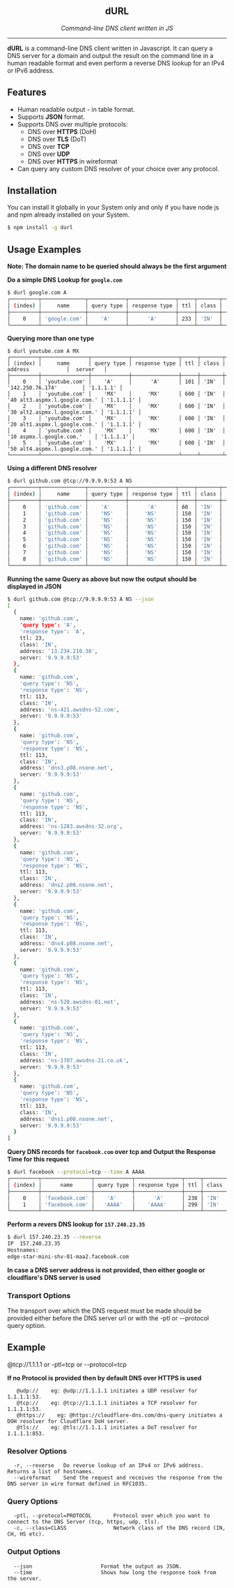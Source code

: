 <br />
<p align="center">
  <h2 align="center">dURL</h2>
  <p align="center">
    <i>Command-line DNS client written in JS</i>
  </p>
</p>

---

**dURL** is a command-line DNS client written in Javascript. It can query a DNS server for a domain and output the result on the command line in a human readable format and even perform a reverse DNS lookup for an IPv4 or IPv6 address.

## Features

- Human readable output - in table format.
- Supports **JSON** format.
- Supports DNS over multiple protocols:
  - DNS over **HTTPS** (DoH)
  - DNS over **TLS** (DoT)
  - DNS over **TCP**
  - DNS over **UDP**
  - DNS over **HTTPS** in wireformat
- Can query any custom DNS resolver of your choice over any protocol.

## Installation

You can install it globally in your System only and only if you have node js and npm already installed on your System.

```bash
$ npm install -g durl
```

## Usage Examples

**Note: The domain name to be queried should always be the first argument**

**Do a simple DNS Lookup for `google.com`**

```bash
$ durl google.com A
┌─────────┬──────────────┬────────────┬───────────────┬─────┬───────┬───────────────────┬───────────┐
│ (index) │     name     │ query type │ response type │ ttl │ class │      address      │  server   │
├─────────┼──────────────┼────────────┼───────────────┼─────┼───────┼───────────────────┼───────────┤
│    0    │ 'google.com' │    'A'     │      'A'      │ 233 │ 'IN'  │ '142.250.192.110' │ '1.1.1.1' │
└─────────┴──────────────┴────────────┴───────────────┴─────┴───────┴───────────────────┴───────────┘
```

**Querying more than one type**

```
$ durl youtube.com A MX
┌─────────┬───────────────┬────────────┬───────────────┬─────┬───────┬───────────────────────────────┬───────────┐
│ (index) │     name      │ query type │ response type │ ttl │ class │            address            │  server   │
├─────────┼───────────────┼────────────┼───────────────┼─────┼───────┼───────────────────────────────┼───────────┤
│    0    │ 'youtube.com' │    'A'     │      'A'      │ 101 │ 'IN'  │       '142.250.76.174'        │ '1.1.1.1' │
│    1    │ 'youtube.com' │    'MX'    │     'MX'      │ 600 │ 'IN'  │ '40 alt3.aspmx.l.google.com.' │ '1.1.1.1' │
│    2    │ 'youtube.com' │    'MX'    │     'MX'      │ 600 │ 'IN'  │ '30 alt2.aspmx.l.google.com.' │ '1.1.1.1' │
│    3    │ 'youtube.com' │    'MX'    │     'MX'      │ 600 │ 'IN'  │ '20 alt1.aspmx.l.google.com.' │ '1.1.1.1' │
│    4    │ 'youtube.com' │    'MX'    │     'MX'      │ 600 │ 'IN'  │   '10 aspmx.l.google.com.'    │ '1.1.1.1' │
│    5    │ 'youtube.com' │    'MX'    │     'MX'      │ 600 │ 'IN'  │ '50 alt4.aspmx.l.google.com.' │ '1.1.1.1' │
└─────────┴───────────────┴────────────┴───────────────┴─────┴───────┴───────────────────────────────┴───────────┘
```

**Using a different DNS resolver**

```bash
$ durl github.com @tcp://9.9.9.9:53 A NS
┌─────────┬──────────────┬────────────┬───────────────┬─────┬───────┬───────────────────────────┬──────────────┐
│ (index) │     name     │ query type │ response type │ ttl │ class │          address          │    server    │
├─────────┼──────────────┼────────────┼───────────────┼─────┼───────┼───────────────────────────┼──────────────┤
│    0    │ 'github.com' │    'A'     │      'A'      │ 60  │ 'IN'  │      '13.234.210.38'      │ '9.9.9.9:53' │
│    1    │ 'github.com' │    'NS'    │     'NS'      │ 150 │ 'IN'  │  'ns-421.awsdns-52.com'   │ '9.9.9.9:53' │
│    2    │ 'github.com' │    'NS'    │     'NS'      │ 150 │ 'IN'  │   'dns3.p08.nsone.net'    │ '9.9.9.9:53' │
│    3    │ 'github.com' │    'NS'    │     'NS'      │ 150 │ 'IN'  │  'ns-1283.awsdns-32.org'  │ '9.9.9.9:53' │
│    4    │ 'github.com' │    'NS'    │     'NS'      │ 150 │ 'IN'  │   'dns2.p08.nsone.net'    │ '9.9.9.9:53' │
│    5    │ 'github.com' │    'NS'    │     'NS'      │ 150 │ 'IN'  │   'dns4.p08.nsone.net'    │ '9.9.9.9:53' │
│    6    │ 'github.com' │    'NS'    │     'NS'      │ 150 │ 'IN'  │  'ns-520.awsdns-01.net'   │ '9.9.9.9:53' │
│    7    │ 'github.com' │    'NS'    │     'NS'      │ 150 │ 'IN'  │ 'ns-1707.awsdns-21.co.uk' │ '9.9.9.9:53' │
│    8    │ 'github.com' │    'NS'    │     'NS'      │ 150 │ 'IN'  │   'dns1.p08.nsone.net'    │ '9.9.9.9:53' │
└─────────┴──────────────┴────────────┴───────────────┴─────┴───────┴───────────────────────────┴──────────────┘
```

**Running the same Query as above but now the output should be displayed in JSON**

```bash
$ durl github.com @tcp://9.9.9.9:53 A NS --json
[
  {
    name: 'github.com',
    'query type': 'A',
    'response type': 'A',
    ttl: 23,
    class: 'IN',
    address: '13.234.210.38',
    server: '9.9.9.9:53'
  },
  {
    name: 'github.com',
    'query type': 'NS',
    'response type': 'NS',
    ttl: 113,
    class: 'IN',
    address: 'ns-421.awsdns-52.com',
    server: '9.9.9.9:53'
  },
  {
    name: 'github.com',
    'query type': 'NS',
    'response type': 'NS',
    ttl: 113,
    class: 'IN',
    address: 'dns3.p08.nsone.net',
    server: '9.9.9.9:53'
  },
  {
    name: 'github.com',
    'query type': 'NS',
    'response type': 'NS',
    ttl: 113,
    class: 'IN',
    address: 'ns-1283.awsdns-32.org',
    server: '9.9.9.9:53'
  },
  {
    name: 'github.com',
    'query type': 'NS',
    'response type': 'NS',
    ttl: 113,
    class: 'IN',
    address: 'dns2.p08.nsone.net',
    server: '9.9.9.9:53'
  },
  {
    name: 'github.com',
    'query type': 'NS',
    'response type': 'NS',
    ttl: 113,
    class: 'IN',
    address: 'dns4.p08.nsone.net',
    server: '9.9.9.9:53'
  },
  {
    name: 'github.com',
    'query type': 'NS',
    'response type': 'NS',
    ttl: 113,
    class: 'IN',
    address: 'ns-520.awsdns-01.net',
    server: '9.9.9.9:53'
  },
  {
    name: 'github.com',
    'query type': 'NS',
    'response type': 'NS',
    ttl: 113,
    class: 'IN',
    address: 'ns-1707.awsdns-21.co.uk',
    server: '9.9.9.9:53'
  },
  {
    name: 'github.com',
    'query type': 'NS',
    'response type': 'NS',
    ttl: 113,
    class: 'IN',
    address: 'dns1.p08.nsone.net',
    server: '9.9.9.9:53'
  }
]
```

**Query DNS records for `facebook.com` over tcp and Output the Response Time for this request**

```bash
$ durl facebook --protocol=tcp --time A AAAA
┌─────────┬────────────────┬────────────┬───────────────┬─────┬───────┬───────────────────────────────────────┬──────────────┬──────┐
│ (index) │      name      │ query type │ response type │ ttl │ class │                address                │    server    │ time │
├─────────┼────────────────┼────────────┼───────────────┼─────┼───────┼───────────────────────────────────────┼──────────────┼──────┤
│    0    │ 'facebook.com' │    'A'     │      'A'      │ 238 │ 'IN'  │             '31.13.79.35'             │ '8.8.8.8:53' │ 44.5 │
│    1    │ 'facebook.com' │   'AAAA'   │    'AAAA'     │ 299 │ 'IN'  │ '2a03:2880:f12f:183:face:b00c:0:25de' │ '8.8.8.8:53' │  42  │
└─────────┴────────────────┴────────────┴───────────────┴─────┴───────┴───────────────────────────────────────┴──────────────┴──────┘
```

**Perform a revers DNS lookup for `157.240.23.35`**

```bash
$ durl 157.240.23.35 --reverse
IP  157.240.23.35
Hostnames:
edge-star-mini-shv-01-maa2.facebook.com
```

**In case a DNS server address is not provided, then either google or cloudflare's DNS server is used**

### Transport Options

The transport over which the DNS request must be made should be provided either before the DNS server url or with the -ptl or --protocol query option.

## Example

@tcp://1.1.1.1 or -ptl=tcp or --protocol=tcp

**If no Protocol is provided then by default DNS over HTTPS is used**

```
   @udp://	  eg: @udp://1.1.1.1 initiates a UDP resolver for 1.1.1.1:53.
   @tcp://	  eg: @tcp://1.1.1.1 initiates a TCP resolver for 1.1.1.1:53.
   @https://	eg: @https://cloudflare-dns.com/dns-query initiates a DOH resolver for Cloudflare DoH server.
   @tls://	  eg: @tls://1.1.1.1 initiates a DoT resolver for 1.1.1.1:853.
```

### Resolver Options

```
  -r, --reverse   Do reverse lookup of an IPv4 or IPv6 address. Returns a list of hostnames.
  --wireformat    Send the request and receives the response from the DNS server in wire format defined in RFC1035.

```

### Query Options

```
  -ptl, --protocol=PROTOCOL       Protocol over which you want to connect to the DNS Server (tcp, https, udp, tls).
  -c, --class=CLASS               Network class of the DNS record (IN, CH, HS etc).
```

### Output Options

```
  --json                      Format the output as JSON.
  --time                      Shows how long the response took from the server.
```
